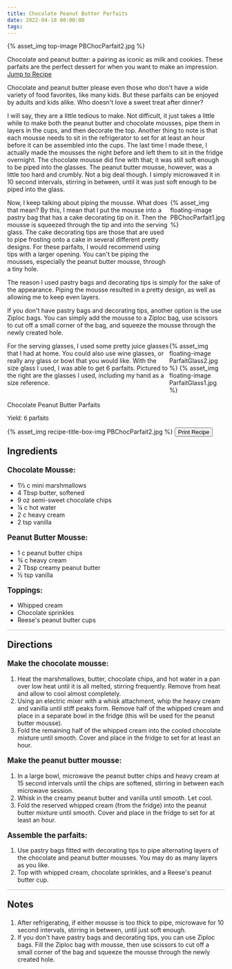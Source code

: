 ```yaml
---
title: Chocolate Peanut Butter Parfaits
date: 2022-04-18 00:00:00
tags:
---
```


{% asset_img top-image PBChocParfait2.jpg %}
<div class="post-body">
Chocolate and peanut butter: a pairing as iconic as milk and cookies. These parfaits are the perfect dessert for when you want to make an impression. 
<br>
<!--more-->

<a class="jump-to-recipe-btn" href="#recipejump"> 
    Jump to Recipe
</a>

Chocolate and peanut butter please even those who don't have a wide variety of food favorites, like many kids. But these parfaits can be enjoyed by adults and kids alike. Who doesn't love a sweet treat after dinner? 

I will say, they are a little tedious to make. Not difficult, it just takes a little while to make both the peanut butter and chocolate mousses, pipe them in layers in the cups, and then decorate the top. Another thing to note is that each mousse needs to sit in the refrigerator to set for at least an hour before it can be assembled into the cups. The last time I made these, I actually made the mousses the night before and left them to sit in the fridge overnight. The chocolate mousse did fine with that; it was still soft enough to be piped into the glasses. The peanut butter mousse, however, was a little too hard and crumbly. Not a big deal though. I simply microwaved it in 10 second intervals, stirring in between, until it was just soft enough to be piped into the glass. 

<div style="display: flex;">
Now, I keep talking about piping the mousse. What does that mean? By this, I mean that I put the mousse into a pastry bag that has a cake decorating tip on it. Then the mousse is squeezed through the tip and into the serving glass. The cake decorating tips are those that are used to pipe frosting onto a cake in several different pretty designs. For these parfaits, I would recommend using tips with a larger opening. You can't be piping the mousses, especially the peanut butter mousse, through a tiny hole. 

<div>
    {% asset_img floating-image PBChocParfait1.jpg %}
</div>
</div>

The reason I used pastry bags and decorating tips is simply for the sake of the appearance. Piping the mousse resulted in a pretty design, as well as allowing me to keep even layers. 

If you don't have pastry bags and decorating tips, another option is the use Ziploc bags. You can simply add the mousse to a Ziploc bag, use scissors to cut off a small corner of the bag, and squeeze the mousse through the newly created hole. 

<div style="display: flex;">
For the serving glasses, I used some pretty juice glasses that I had at home. You could also use wine glasses, or really any glass or bowl that you would like. With the size glass I used, I was able to get 6 parfaits. Pictured to the right are the glasses I used, including my hand as a size reference. 
<div style="display: flex;">
    {% asset_img floating-image ParfaitGlass2.jpg %}
    {% asset_img floating-image ParfaitGlass1.jpg %}
</div>
</div>

<br>
</div>

<div id="recipejump"></div>
<div id="recipe">
    <div class="recipe-box">
        <div class="recipe-title-box">
            <div>
                <div class="recipe-title-box-title">
                    <div class="recipe-title-box-header">Chocolate Peanut Butter Parfaits</div>
                </div>
                <p class="recipe-title-box-title" style="font-family: Arial;">Yield: 6 parfaits</p>
            </div>
            {% asset_img recipe-title-box-img PBChocParfait2.jpg %}
            <button class="print-recipe"
                    type="button"
                    onclick="printDIV('recipe')" >
                Print Recipe
            </button>
        </div>
        <p style="font-size:150%;"><b>Ingredients</b></p>
        <p style="font-size:120%;"><b>Chocolate Mousse:</b></p>
        <ul class="post-body">
                <li>1½ c mini marshmallows</li>
                <li>4 Tbsp butter, softened</li>
                <li>9 oz semi-sweet chocolate chips</li>
                <li>¼ c hot water</li>
                <li>2 c heavy cream</li>
                <li>2 tsp vanilla</li>
        </ul>
        <p style="font-size:120%;"><b>Peanut Butter Mousse:</b></p>
        <ul class="post-body">
                <li>1 c peanut butter chips</li>
                <li>¾ c heavy cream</li>
                <li>2 Tbsp creamy peanut butter</li>
                <li>½ tsp vanilla</li>
        </ul>
        <p style="font-size:120%;"><b>Toppings:</b></p>
        <ul class="post-body">
                <li>Whipped cream</li>
                <li>Chocolate sprinkles</li>
                <li>Reese's peanut butter cups</li>
        </ul>
        <hr style="height:1px;background-color:rgb(189, 189, 189) ">
        <p style="font-size:150%;"><b>Directions</b></p>
        <p style="font-size:120%;"><b>Make the chocolate mousse:</b></p>
        <ol class="post-body">
            <li>Heat the marshmallows, butter, chocolate chips, and hot water in a pan over low heat until it is all melted, stirring frequently. Remove from heat and allow to cool almost completely.</li>
            <li>Using an electric mixer with a whisk attachment, whip the heavy cream and vanilla until stiff peaks form. Remove half of the whipped cream and place in a separate bowl in the fridge (this will be used for the peanut butter mousse).</li>
            <li>Fold the remaining half of the whipped cream into the cooled chocolate mixture until smooth. Cover and place in the fridge to set for at least an hour.</li> 
        </ol> 
        <p style="font-size:120%;"><b>Make the peanut butter mousse:</b></p>
        <ol class="post-body">
            <li>In a large bowl, microwave the peanut butter chips and heavy cream at 15 second intervals until the chips are softened, stirring in between each microwave session.</li>
            <li>Whisk in the creamy peanut butter and vanilla until smooth. Let cool.</li>
            <li>Fold the reserved whipped cream (from the fridge) into the peanut butter mixture until smooth. Cover and place in the fridge to set for at least an hour.</li>
        </ol>
        <p style="font-size:120%;"><b>Assemble the parfaits:</b></p>
        <ol class="post-body">
            <li>Use pastry bags fitted with decorating tips to pipe alternating layers of the chocolate and peanut butter mousses. You may do as many layers as you like.</li>
            <li>Top with whipped cream, chocolate sprinkles, and a Reese's peanut butter cup.</li>
        </ol>
        <hr style="height:1px;background-color:rgb(189, 189, 189) ">
        <p style="font-size:150%;"><b>Notes</b></p>
        <ol class="post-body">
            <li>After refrigerating, if either mousse is too thick to pipe, microwave for 10 second intervals, stirring in between, until just soft enough.</li>
            <li>If you don't have pastry bags and decorating tips, you can use Ziploc bags. Fill the Ziploc bag with mousse, then use scissors to cut off a small corner of the bag and squeeze the mousse through the newly created hole.</li>
        </ol>
    </div>
</div>

<br>
